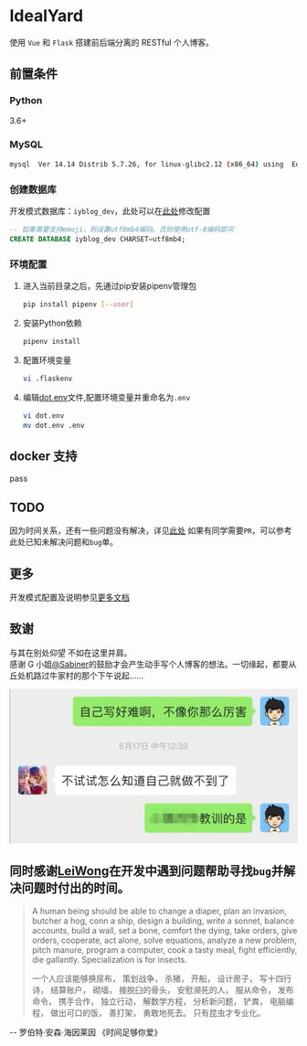 # IdealYard

使用 `Vue` 和 `Flask` 搭建前后端分离的 RESTful 个人博客。
## 前置条件  

### Python

3.6+

### MySQL

```bash
mysql  Ver 14.14 Distrib 5.7.26, for linux-glibc2.12 (x86_64) using  EditLine wrapper
```
### 创建数据库

开发模式数据库：`iyblog_dev`，此处可以在[此处](back/config.py)修改配置

```sql
-- 如果需要支持emoji，则设置utf8mb4编码。否则使用utf-8编码即可
CREATE DATABASE iyblog_dev CHARSET=utf8mb4;
```
### 环境配置

1. 进入当前目录之后，先通过pip安装pipenv管理包
    ```bash
    pip install pipenv [--user]
    ```
2. 安装Python依赖
    ```bash
    pipenv install 
    ```
3. 配置环境变量
    ```bash
    vi .flaskenv
    ```
4. 编辑[dot.env](./dot.env)文件,配置环境变量并重命名为`.env`

    ```bash
    vi dot.env
    mv dot.env .env
    ```
## docker 支持

pass

  
## TODO

因为时间关系，还有一些问题没有解决，详见[此处](./document/TODOlist.md)
如果有同学需要`PR`，可以参考此处已知未解决问题和`bug`单。

## 更多

开发模式配置及说明参见[更多文档](./document/deploy.md)

## 致谢
与其在别处仰望 不如在这里并肩。    
感谢 G 小姐[@Sabiner](https://github.com/Sabiner)的鼓励才会产生动手写个人博客的想法。一切缘起，都要从丘处机路过牛家村的那个下午说起……

![不试怎么知道做不到呢？](./document/src/img_20190910153859.jpg)

同时感谢[LeiWong](https://github.com/LeiWong)在开发中遇到问题帮助寻找`bug`并解决问题时付出的时间。   
---
> A human being should be able to change a diaper, plan an invasion, butcher a hog, conn a ship, design a building, write a sonnet, balance accounts, build a wall, set a bone, comfort the dying, take orders, give orders, cooperate, act alone, solve equations, analyze a new problem, pitch manure, program a computer, cook a tasty meal, fight efficiently, die gallantly. Specialization is for insects.
>
>一个人应该能够换尿布，
策划战争，
杀猪，
开船，
设计房子，
写十四行诗，
结算账户，
砌墙，
接脱臼的骨头，
安慰濒死的人，
服从命令，
发布命令，
携手合作，
独立行动，
解数学方程，
分析新问题，
铲粪，
电脑编程，
做出可口的饭，
善打架，
勇敢地死去。
只有昆虫才专业化。

-- 罗伯特·安森·海因莱因  《时间足够你爱》